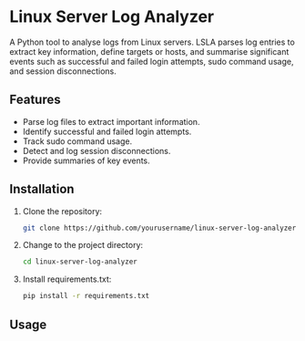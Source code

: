 # Linux Server Log Analyzer

A Python tool to analyse logs from Linux servers. 
LSLA parses log entries to extract key information, define targets or hosts, and summarise significant events such as successful and failed login attempts, sudo command usage, and session disconnections.

## Features

- Parse log files to extract important information.
- Identify successful and failed login attempts.
- Track sudo command usage.
- Detect and log session disconnections.
- Provide summaries of key events.

## Installation

1. Clone the repository:

   ```bash
   git clone https://github.com/yourusername/linux-server-log-analyzer.git
   ```
2. Change to the project directory:
   ```bash
   cd linux-server-log-analyzer
   ```
3. Install requirements.txt:
   ```bash
   pip install -r requirements.txt
   ```
## Usage
